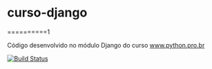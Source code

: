 # curso-django
==========1

Código desenvolvido no módulo Django do curso www.python.pro.br

[![Build Status](https://travis-ci.com/FlavioFMBorges/curso-django.svg?branch=main)](https://travis-ci.com/FlavioFMBorges/curso-django)
